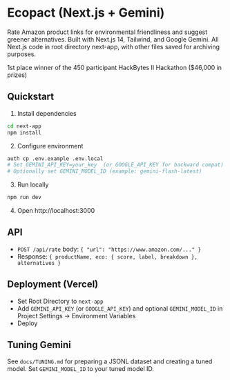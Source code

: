 # Ecopact (Next.js + Gemini)

Rate Amazon product links for environmental friendliness and suggest greener alternatives. Built with Next.js 14, Tailwind, and Google Gemini. All Next.js code in root directory next-app, with other files saved for archiving purposes.

1st place winner of the 450 participant HackBytes II Hackathon ($46,000 in prizes)

## Quickstart

1. Install dependencies
```bash
cd next-app
npm install
```
2. Configure environment
```bash
auth cp .env.example .env.local
# Set GEMINI_API_KEY=your_key  (or GOOGLE_API_KEY for backward compat)
# Optionally set GEMINI_MODEL_ID (example: gemini-flash-latest)
```
3. Run locally
```bash
npm run dev
```
4. Open http://localhost:3000

## API
- `POST /api/rate` body: `{ "url": "https://www.amazon.com/..." }`
- Response: `{ productName, eco: { score, label, breakdown }, alternatives }`

## Deployment (Vercel)
- Set Root Directory to `next-app`
- Add `GEMINI_API_KEY` (or `GOOGLE_API_KEY`) and optional `GEMINI_MODEL_ID` in Project Settings → Environment Variables
- Deploy

## Tuning Gemini
See `docs/TUNING.md` for preparing a JSONL dataset and creating a tuned model. Set `GEMINI_MODEL_ID` to your tuned model ID. 



